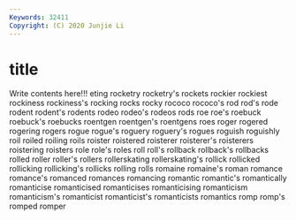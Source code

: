```yaml
---
Keywords: 32411
Copyright: (C) 2020 Junjie Li
---
```


# title

Write contents here!!!
eting 
rocketry 
rocketry's
rockets 
rockier 
rockiest 
rockiness 
rockiness's 
rocking 
rocks 
rocky 
rococo 
rococo's
rod 
rod's 
rode 
rodent 
rodent's 
rodents 
rodeo 
rodeo's 
rodeos 
rods
roe 
roe's 
roebuck 
roebuck's 
roebucks 
roentgen 
roentgen's 
roentgens 
roes 
roger
rogered 
rogering 
rogers 
rogue 
rogue's 
roguery 
roguery's 
rogues 
roguish 
roguishly
roil 
roiled 
roiling 
roils 
roister 
roistered 
roisterer 
roisterer's 
roisterers 
roistering
roisters 
role 
role's 
roles 
roll 
roll's 
rollback 
rollback's 
rollbacks 
rolled
roller 
roller's 
rollers 
rollerskating 
rollerskating's 
rollick 
rollicked 
rollicking 
rollicking's 
rollicks
rolling 
rolls 
romaine 
romaine's 
roman 
romance 
romance's 
romanced 
romances 
romancing
romantic 
romantic's 
romantically 
romanticise 
romanticised 
romanticises 
romanticising 
romanticism 
romanticism's 
romanticist
romanticist's 
romanticists 
romantics 
romp 
romp's 
romped 
romper 
